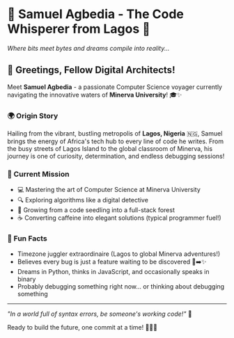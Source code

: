 # 🌟 Samuel Agbedia - The Code Whisperer from Lagos 🌟

*Where bits meet bytes and dreams compile into reality...*

## 👋 Greetings, Fellow Digital Architects!

Meet **Samuel Agbedia** - a passionate Computer Science voyager currently navigating the innovative waters of **Minerva University**! 🎓✨

### 🌍 Origin Story
Hailing from the vibrant, bustling metropolis of **Lagos, Nigeria** 🇳🇬, Samuel brings the energy of Africa's tech hub to every line of code he writes. From the busy streets of Lagos Island to the global classroom of Minerva, his journey is one of curiosity, determination, and endless debugging sessions! 

### 🚀 Current Mission
- 💻 Mastering the art of Computer Science at Minerva University
- 🔍 Exploring algorithms like a digital detective
- 🌱 Growing from a code seedling into a full-stack forest
- ☕ Converting caffeine into elegant solutions (typical programmer fuel!)

### 🎯 Fun Facts
- Timezone juggler extraordinaire (Lagos to global Minerva adventures!)
- Believes every bug is just a feature waiting to be discovered 🐛➡️✨
- Dreams in Python, thinks in JavaScript, and occasionally speaks in binary
- Probably debugging something right now... or thinking about debugging something

---

*"In a world full of syntax errors, be someone's working code!"* 💫

Ready to build the future, one commit at a time! 🚀👨‍💻

